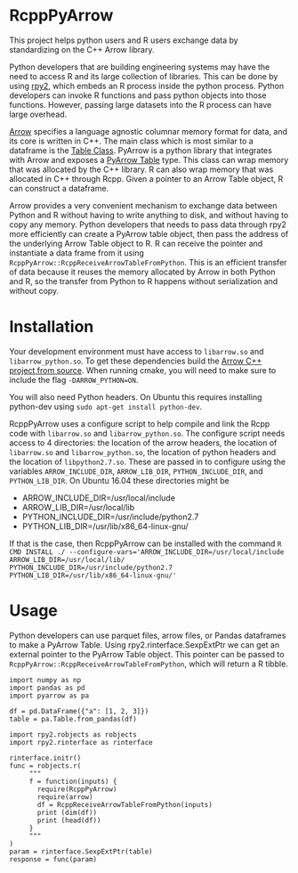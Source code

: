 # RcppPyArrow

This project helps python users and R users exchange data by standardizing on the C++ Arrow library.

Python developers that are building engineering systems may have the need to access R and its large collection of libraries. This can be done by using [rpy2](https://rpy2.readthedocs.io/en/version_2.8.x/), which embeds an R process inside the python process. Python developers can invoke R functions and pass python objects into those functions. However, passing large datasets into the R process can have large overhead.

[Arrow](https://arrow.apache.org/) specifies a language agnostic columnar memory format for data, and its core is written in C++. The main class which is most similar to a dataframe is the [Table Class](https://arrow.apache.org/docs/cpp/classarrow_1_1_table.html). PyArrow is a python library that integrates with Arrow and exposes a [PyArrow Table](https://arrow.apache.org/docs/python/data.html) type. This class can wrap memory that was allocated by the C++ library. R can also wrap memory that was allocated in C++ through Rcpp. Given a pointer to an Arrow Table object, R can construct a dataframe. 

Arrow provides a very convenient mechanism to exchange data between Python and R without having to write anything to disk, and without having to copy any memory. Python developers that needs to pass data through rpy2 more efficiently can create a PyArrow table object, then pass the address of the underlying Arrow Table object to R. R can receive the pointer and instantiate a data frame from it using `RcppPyArrow::RcppReceiveArrowTableFromPython`. This is an efficient transfer of data because it reuses the memory allocated by Arrow in both Python and R, so the transfer from Python to R happens without serialization and without copy. 

# Installation

Your development environment must have access to `libarrow.so` and `libarrow_python.so`. To get these dependencies build the [Arrow C++ project from source](https://github.com/apache/arrow/tree/master/cpp). When running cmake, you will need to make sure to include the flag `-DARROW_PYTHON=ON`.

You will also need Python headers. On Ubuntu this requires installing python-dev using `sudo apt-get install python-dev`.

RcppPyArrow uses a configure script to help compile and link the Rcpp code with `libarrow.so` and `libarrow_python.so`. The configure script needs access to 4 directories: the location of the arrow headers, the location of `libarrow.so` and `libarrow_python.so`, the location of python headers and the location of `libpython2.7.so`. These are passed in to configure using the variables `ARROW_INCLUDE_DIR`, `ARROW_LIB_DIR`, `PYTHON_INCLUDE_DIR`, and `PYTHON_LIB_DIR`. On Ubuntu 16.04 these directories might be

* ARROW_INCLUDE_DIR=/usr/local/include
* ARROW_LIB_DIR=/usr/local/lib
* PYTHON_INCLUDE_DIR=/usr/include/python2.7
* PYTHON_LIB_DIR=/usr/lib/x86_64-linux-gnu/

If that is the case, then RcppPyArrow can be installed with the command
`R CMD INSTALL ./ --configure-vars='ARROW_INCLUDE_DIR=/usr/local/include ARROW_LIB_DIR=/usr/local/lib/ PYTHON_INCLUDE_DIR=/usr/include/python2.7 PYTHON_LIB_DIR=/usr/lib/x86_64-linux-gnu/'`

# Usage

Python developers can use parquet files, arrow files, or Pandas dataframes to make a PyArrow Table.
Using rpy2.rinterface.SexpExtPtr we can get an external pointer to the PyArrow Table object. This pointer can be passed to `RcppPyArrow::RcppReceiveArrowTableFromPython`, which will return a R tibble.

```
import numpy as np
import pandas as pd
import pyarrow as pa

df = pd.DataFrame({"a": [1, 2, 3]})
table = pa.Table.from_pandas(df)

import rpy2.robjects as robjects
import rpy2.rinterface as rinterface

rinterface.initr()
func = robjects.r(
     """
     f = function(inputs) {
       require(RcppPyArrow)
       require(arrow)
       df = RcppReceiveArrowTableFromPython(inputs)
       print (dim(df))
       print (head(df))
     }
     """
)
param = rinterface.SexpExtPtr(table)
response = func(param)
```
